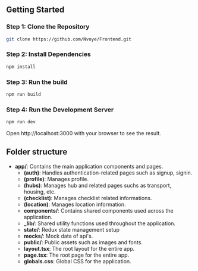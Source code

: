 ## Getting Started

### Step 1: Clone the Repository

```bash
git clone https://github.com/Nvoye/Frontend.git
```

### Step 2: Install Dependencies

```bash
npm install
```

### Step 3: Run the build

```bash
npm run build
```

### Step 4: Run the Development Server

```bash
npm run dev
```

Open http://localhost:3000 with your browser to see the result.

## Folder structure

- **app/**: Contains the main application components and pages.
  - **(auth)**: Handles authentication-related pages such as signup, signin.
  - **(profile)**: Manages profile.
  - **(hubs)**: Manages hub and related pages suchs as transport, housing, etc.
  - **(checklist)**: Manages checklist related informations.
  - **(location)**: Manages location information.
  - **components/**: Contains shared components used across the application.
  - **\_lib/**: Shared utility functions used throughout the application.
  - **state/**: Redux state management setup
  - **mocks/**: Mock data of api's.
  - **public/**: Public assets such as images and fonts.
  - **layout.tsx**: The root layout for the entire app.
  - **page.tsx**: The root page for the entire app.
  - **globals.css**: Global CSS for the application.
